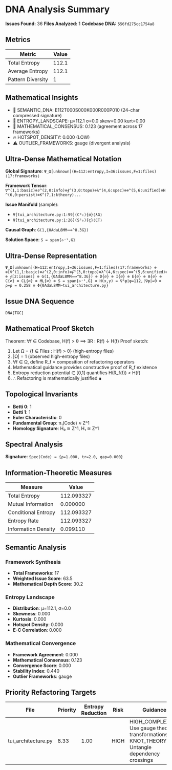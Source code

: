 # DNA Analysis Summary

**Issues Found:** 36
**Files Analyzed:** 1
**Codebase DNA:** `556fd275cc1754a8`

## Metrics

| Metric | Value |
|--------|-------|
| Total Entropy | 112.1 |
| Average Entropy | 112.1 |
| Pattern Diversity | 1 |

## Mathematical Insights

- 🧬 SEMANTIC_DNA: E112T000S000K000R000P010 (24-char compressed signature)
- 🌄 ENTROPY_LANDSCAPE: μ=112.1 σ=0.0 skew=0.00 kurt=0.00
- 🔬 MATHEMATICAL_CONSENSUS: 0.123 (agreement across 17 frameworks)
- 🔥 HOTSPOT_DENSITY: 0.000 (LOW)
- ⚠️  OUTLIER_FRAMEWORKS: gauge (divergent analysis)

## Ultra-Dense Mathematical Notation

**Global Signature**: `Ψ_Ω[unknown](H=112:entropy,I=36:issues,F=1:files)⟨17:frameworks⟩`

**Framework Tensor**: `∇^(1,1:basic)⊗∂^(2,0:info)⊗∮^(3,0:topo)⊗λ^(4,6:spec)⊗⊗^(5,6:unified)⊗H^(6,0:persist)⊗K^(7,1:ktheory)...`

**Issue Manifold** (sample):
- `Ψ[tui_architecture.py:1:99](C³₂){σ}⟨λG⟩`
- `Ψ[tui_architecture.py:1:26](S²₉){ς}⟨CT⟩`

**Causal Graph**: `G(1,{0AdaL8MM⟹^8.3G})`

**Solution Space**: `S = span{⟡⁻¹,G}`

## Ultra-Dense Representation

```
Ψ_Ω[unknown](H=112:entropy,I=36:issues,F=1:files)⟨17:frameworks⟩ ⊗ ⊗[∇^(1,1:basic)⊗∂^(2,0:info)⊗∮^(3,0:topo)⊗λ^(4,6:spec)⊗⊗^(5,6:unified)⊗H^(6,0:persist)⊗K^(7,1:ktheory)⊗∞^(8,1:ultimate)⊗⟂^(9,0:percol)⊗Ω^(10,1:random)⊗G^(11,9:gauge)⊗S^(12,1:spin)⊗⟡^(13,0:knot)⊗M^(14,1:matroid)⊗C^(15,1:category)⊗T^(16,6:tropical)⊗Σ^(17,2:advanced)] ⊗ ∮[2:issues] ⊗ G(1,{0AdaL8MM⟹^8.3G}) ⊗ D{∅} ⊗ I{∅} ⊗ E{∅} ⊗ A{∅} ⊗ C{∅} ⊗ CL{∅} ⊗ ML{∅} ⊗ S = span{⟡⁻¹,G} ⊗ H(x,y) = ∇²φ|φ=112,|∇φ|=0 ⊗ ρ=ρ = 0.258 ⊗ Φ{0AdaL8MM→tui_architecture.py}
```

## Issue DNA Sequence

```
DNA[TGC]
```

## Mathematical Proof Sketch

Theorem: ∀f ∈ Codebase, H(f) > θ ⟹ ∃R : R(f) ↓ H(f)
Proof sketch:
1. Let Ω = {f ∈ Files : H(f) > θ} (high-entropy files)
2. |Ω| = 1 (observed high-entropy files)
3. ∀f ∈ Ω, define R_f = composition of refactoring operators
4. Mathematical guidance provides constructive proof of R_f existence
5. Entropy reduction potential ∈ [0,1] quantifies H(R_f(f)) < H(f)
6. ∴ Refactoring is mathematically justified ∎

## Topological Invariants

- **Betti 0**: 1
- **Betti 1**: 1
- **Euler Characteristic**: 0
- **Fundamental Group**: π₁(Code) ≈ Z^1
- **Homology Signature**: H₀ ≅ Z^1, H₁ ≅ Z^1

## Spectral Analysis

**Signature**: `Spec(Code) = {ρ=1.000, tr=2.0, gap=0.000}`

## Information-Theoretic Measures

| Measure | Value |
|---------|-------|
| Total Entropy | 112.093327 |
| Mutual Information | 0.000000 |
| Conditional Entropy | 112.093327 |
| Entropy Rate | 112.093327 |
| Information Density | 0.099110 |

## Semantic Analysis

### Framework Synthesis
- **Total Frameworks**: 17
- **Weighted Issue Score**: 63.5
- **Mathematical Depth Score**: 30.2

### Entropy Landscape
- **Distribution**: μ=112.1, σ=0.0
- **Skewness**: 0.000
- **Kurtosis**: 0.000
- **Hotspot Density**: 0.000
- **E-C Correlation**: 0.000

### Mathematical Convergence
- **Framework Agreement**: 0.000
- **Mathematical Consensus**: 0.123
- **Convergence Score**: 0.000
- **Stability Index**: 0.440
- **Outlier Frameworks**: gauge

## Priority Refactoring Targets

| File | Priority | Entropy Reduction | Risk | Guidance |
|------|----------|-------------------|------|----------|
| tui_architecture.py | 8.33 | 1.00 | HIGH | HIGH_COMPLEXITY: Use gauge theory transformations, KNOT_THEORY: Untangle dependency crossings |
